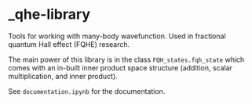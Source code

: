 # _qhe-library
Tools for working with many-body wavefunction. Used in fractional quantum Hall effect (FQHE) research.

The main power of this library is in the class `FQH_states.fqh_state` which comes with an in-built inner product space structure (addition, scalar multiplication, and inner product). 

See `documentation.ipynb` for the documentation.
